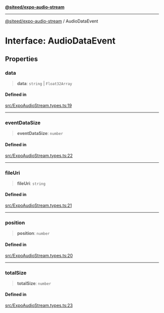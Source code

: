 [**@siteed/expo-audio-stream**](../README.md)

***

[@siteed/expo-audio-stream](../README.md) / AudioDataEvent

# Interface: AudioDataEvent

## Properties

### data

> **data**: `string` \| `Float32Array`

#### Defined in

[src/ExpoAudioStream.types.ts:19](https://github.com/deeeed/expo-audio-stream/blob/71a0885b08cf9587c875aadb11f6a65ac1fc6af9/packages/expo-audio-stream/src/ExpoAudioStream.types.ts#L19)

***

### eventDataSize

> **eventDataSize**: `number`

#### Defined in

[src/ExpoAudioStream.types.ts:22](https://github.com/deeeed/expo-audio-stream/blob/71a0885b08cf9587c875aadb11f6a65ac1fc6af9/packages/expo-audio-stream/src/ExpoAudioStream.types.ts#L22)

***

### fileUri

> **fileUri**: `string`

#### Defined in

[src/ExpoAudioStream.types.ts:21](https://github.com/deeeed/expo-audio-stream/blob/71a0885b08cf9587c875aadb11f6a65ac1fc6af9/packages/expo-audio-stream/src/ExpoAudioStream.types.ts#L21)

***

### position

> **position**: `number`

#### Defined in

[src/ExpoAudioStream.types.ts:20](https://github.com/deeeed/expo-audio-stream/blob/71a0885b08cf9587c875aadb11f6a65ac1fc6af9/packages/expo-audio-stream/src/ExpoAudioStream.types.ts#L20)

***

### totalSize

> **totalSize**: `number`

#### Defined in

[src/ExpoAudioStream.types.ts:23](https://github.com/deeeed/expo-audio-stream/blob/71a0885b08cf9587c875aadb11f6a65ac1fc6af9/packages/expo-audio-stream/src/ExpoAudioStream.types.ts#L23)

